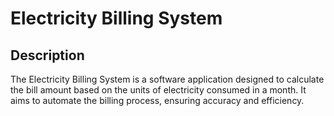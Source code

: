 # Electricity Billing System

## Description

The Electricity Billing System is a software application designed to calculate the bill amount based on the units of electricity consumed in a month. It aims to automate the billing process, ensuring accuracy and efficiency.
